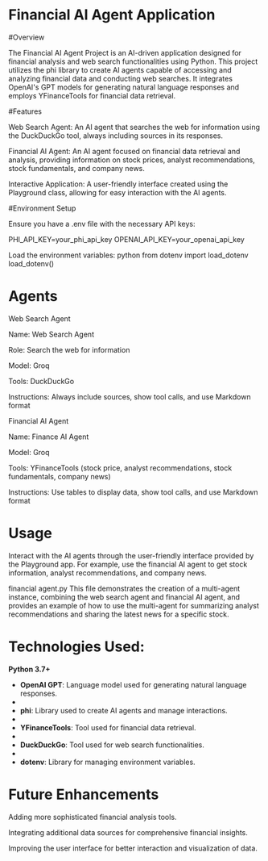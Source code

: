 
# Financial AI Agent Application

#Overview

The Financial AI Agent Project is an AI-driven application designed for financial analysis and web search functionalities using Python. This project utilizes the phi library to create AI agents capable of accessing and analyzing financial data and conducting web searches. It integrates OpenAI's GPT models for generating natural language responses and employs YFinanceTools for financial data retrieval.

#Features

Web Search Agent: An AI agent that searches the web for information using the DuckDuckGo tool, always including sources in its responses.

Financial AI Agent: An AI agent focused on financial data retrieval and analysis, providing information on stock prices, analyst recommendations, stock fundamentals, and company news.

Interactive Application: A user-friendly interface created using the Playground class, allowing for easy interaction with the AI agents.

#Environment Setup

Ensure you have a .env file with the necessary API keys:

PHI_API_KEY=your_phi_api_key
OPENAI_API_KEY=your_openai_api_key

Load the environment variables:
python
from dotenv import load_dotenv
load_dotenv()

# Agents

Web Search Agent

Name: Web Search Agent

Role: Search the web for information

Model: Groq

Tools: DuckDuckGo

Instructions: Always include sources, show tool calls, and use Markdown format



Financial AI Agent

Name: Finance AI Agent

Model: Groq

Tools: YFinanceTools (stock price, analyst recommendations, stock fundamentals, company news)

Instructions: Use tables to display data, show tool calls, and use Markdown format


# Usage

Interact with the AI agents through the user-friendly interface provided by the Playground app. For example, use the financial AI agent to get stock information, analyst recommendations, and company news.

financial agent.py
This file demonstrates the creation of a multi-agent instance, combining the web search agent and financial AI agent, and provides an example of how to use the multi-agent for summarizing analyst recommendations and sharing the latest news for a specific stock.

# Technologies Used: 

 **Python 3.7+**
 
- **OpenAI GPT**: Language model used for generating natural language responses.
- 
- **phi**: Library used to create AI agents and manage interactions.
- 
- **YFinanceTools**: Tool used for financial data retrieval.
- 
- **DuckDuckGo**: Tool used for web search functionalities.
- 
- **dotenv**: Library for managing environment variables.

# Future Enhancements

Adding more sophisticated financial analysis tools.

Integrating additional data sources for comprehensive financial insights.

Improving the user interface for better interaction and visualization of data.

